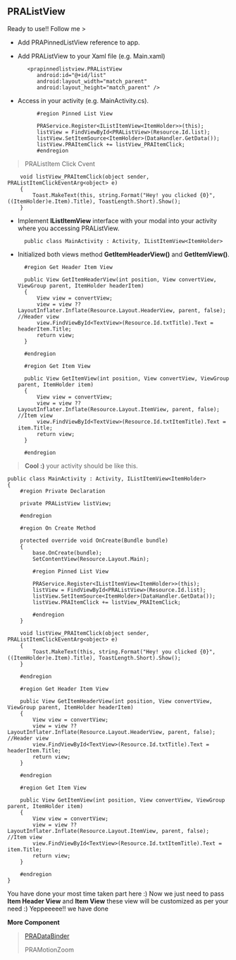 
## PRAListView ##

Ready to use!! Follow me >

- Add PRAPinnedListView reference to app.
- Add PRAListView to your Xaml file (e.g. Main.xaml)

	     <prapinnedlistview.PRAListView
		    android:id="@+id/list"
		    android:layout_width="match_parent"
		    android:layout_height="match_parent" />

- Access in your activity (e.g. MainActivity.cs).
			
			#region Pinned List View

            PRAService.Register<IListItemView<ItemHolder>>(this);
            listView = FindViewById<PRAListView>(Resource.Id.list);
            listView.SetItemSource<ItemHolder>(DataHandler.GetData());
            listView.PRAItemClick += listView_PRAItemClick;
            #endregion

> PRAListItem Click Cvent
		
		void listView_PRAItemClick(object sender, PRAListItemClickEventArg<object> e)
        {
            Toast.MakeText(this, string.Format("Hey! you clicked {0}", ((ItemHolder)e.Item).Title), ToastLength.Short).Show();
        }

- Implement **IListItemView** interface with your modal into your activity where you accessing PRAListView.


    	public class MainActivity : Activity, IListItemView<ItemHolder>

- Initialized both views method **GetItemHeaderView()** and **GetItemView()**.

		#region Get Header Item View

        public View GetItemHeaderView(int position, View convertView, ViewGroup parent, ItemHolder headerItem)
        {
            View view = convertView;
            view = view ?? LayoutInflater.Inflate(Resource.Layout.HeaderView, parent, false); //Header view
            view.FindViewById<TextView>(Resource.Id.txtTitle).Text = headerItem.Title;
            return view;
        }

        #endregion
 		
		#region Get Item View

        public View GetItemView(int position, View convertView, ViewGroup parent, ItemHolder item)
        {
            View view = convertView;
            view = view ?? LayoutInflater.Inflate(Resource.Layout.ItemView, parent, false); //Item view
            view.FindViewById<TextView>(Resource.Id.txtItemTitle).Text = item.Title;
            return view;
        }

        #endregion

> **Cool :)** your activity should be like this.

	public class MainActivity : Activity, IListItemView<ItemHolder>
    {
        #region Private Declaration

        private PRAListView listView;

        #endregion

        #region On Create Method

        protected override void OnCreate(Bundle bundle)
        {
            base.OnCreate(bundle);
            SetContentView(Resource.Layout.Main);

            #region Pinned List View

            PRAService.Register<IListItemView<ItemHolder>>(this);
            listView = FindViewById<PRAListView>(Resource.Id.list);
            listView.SetItemSource<ItemHolder>(DataHandler.GetData());
            listView.PRAItemClick += listView_PRAItemClick;

            #endregion
        }

        void listView_PRAItemClick(object sender, PRAListItemClickEventArg<object> e)
        {
            Toast.MakeText(this, string.Format("Hey! you clicked {0}", ((ItemHolder)e.Item).Title), ToastLength.Short).Show();
        }

        #endregion

        #region Get Header Item View

        public View GetItemHeaderView(int position, View convertView, ViewGroup parent, ItemHolder headerItem)
        {
            View view = convertView;
            view = view ?? LayoutInflater.Inflate(Resource.Layout.HeaderView, parent, false); //Header view
            view.FindViewById<TextView>(Resource.Id.txtTitle).Text = headerItem.Title;
            return view;
        }

        #endregion

        #region Get Item View

        public View GetItemView(int position, View convertView, ViewGroup parent, ItemHolder item)
        {
            View view = convertView;
            view = view ?? LayoutInflater.Inflate(Resource.Layout.ItemView, parent, false); //Item view
            view.FindViewById<TextView>(Resource.Id.txtItemTitle).Text = item.Title;
            return view;
        }

        #endregion
    }

You have done your most time taken part here :) Now we just need to pass **Item Header View** and **Item View** these view will be customized as per your need :) Yeppeeeee!! we have done 

**More Component**

> [PRADataBinder](https://components.xamarin.com/view/pradatabinder?version=1.1 "PRA Data Binder")
> 
> PRAMotionZoom 

